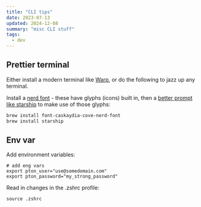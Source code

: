 ```yaml
---
title: "CLI tips"
date: 2023-07-13
updated: 2024-12-08
summary: "misc CLI stuff"
tags:
  - dev
---
```


## Prettier terminal

Either install a modern terminal like [Warp](https://www.warp.dev/), or do the following to jazz up any terminal.

Install a [nerd font](https://www.nerdfonts.com/#home) - these have glyphs (icons) built in, then  a [better prompt like starship](https://starship.rs/) to make use of those glyphs:

```sh
brew install font-caskaydia-cove-nerd-font
brew install starship
```




## Env var
Add environment variables:

```
# add eng vars
export pton_user="use@somedomain.com"
export pton_password="my_strong_password"
```

Read in changes in the .zshrc profile:

```
source .zshrc
```
